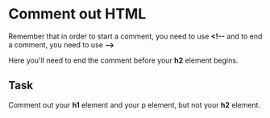 # Comment out HTML

Remember that in order to start a comment, you need to use **<!\--** and to end a comment, you need to use **\-->**

Here you'll need to end the comment before your **h2** element begins.

## Task

Comment out your **h1** element and your p element, but not your **h2** element.
